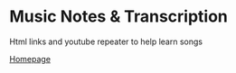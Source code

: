 # Music Notes & Transcription

Html links and youtube repeater to help learn songs


[Homepage](https://hiteshlala.com/music-notes/index.html)
